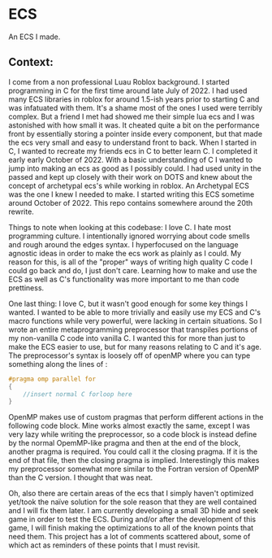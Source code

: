 # ECS
An ECS I made.
## Context:
I come from a non professional Luau Roblox background.
I started programming in C for the first time around late July of 2022.
I had used many ECS libraries in roblox for around 1.5-ish years prior to starting C and was infatuated with them. It's a shame most of the ones I used were terribly complex. But a friend I met had showed me their simple lua ecs and I was astonished with how small it was. It cheated quite a bit on the performance front by essentially storing a pointer inside every component, but that made the ecs very small and easy to understand front to back. When I started in C, I wanted to recreate my friends ecs in C to better learn C. I completed it early early October of 2022. With a basic understanding of C I wanted to jump into making an ecs as good as I possibly could. I had used unity in the passed and kept up closely with their work on DOTS and knew about the concept of archetypal ecs's while working in roblox. An Archetypal ECS was the one I knew I needed to make.
I started writing this ECS sometime around October of 2022.
This repo contains somewhere around the 20th rewrite.

Things to note when looking at this codebase:
I love C. I hate most programming culture. I intentionally ignored worrying about code smells and rough around the edges syntax. I hyperfocused on the language agnostic ideas in order to make the ecs work as plainly as I could. My reason for this, is all of the "proper" ways of writing high quality C code I could go back and do, I just don't care. Learning how to make and use the ECS as well as C's functionality was more important to me than code prettiness.

One last thing:
I love C, but it wasn't good enough for some key things I wanted. I wanted to be able to more trivially and easily use my ECS and C's macro functions while very powerful, were lacking in certain situations. So I wrote an entire metaprogramming preprocessor that transpiles portions of my non-vanilla C code into vanilla C. I wanted this for more than just to make the ECS easier to use, but for many reasons relating to C and it's age. The preprocessor's syntax is loosely off of openMP where you can type something along the lines of :
```c
#pragma omp parallel for
{
	//insert normal C forloop here
}
```
OpenMP makes use of custom pragmas that perform different actions in the following code block. Mine works almost exactly the same, except I was very lazy while writing the preprocessor, so a code block is instead define by the normal OpemMP-like pragma and then at the end of the block, another pragma is required. You could call it the closing pragma. If it is the end of that file, then the closing pragma is implied. Interestingly this makes my preprocessor somewhat more similar to the Fortran version of OpenMP than the C version. I thought that was neat.

Oh, also there are certain areas of the ecs that I simply haven't optimized yet/took the naïve solution for the sole reason that they are well contained and I will fix them later. I am currently developing a small 3D hide and seek game in order to test the ECS. During and/or after the development of this game, I will finish making the optimizations to all of the known points that need them. This project has a lot of comments scattered about, some of which act as reminders of these points that I must revisit.
